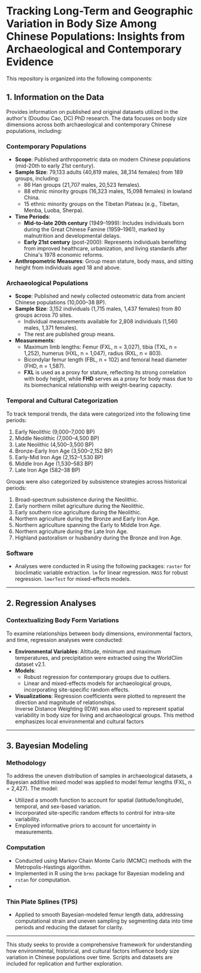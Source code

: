  # Tracking Long-Term and Geographic Variation in Body Size Among Chinese Populations: Insights from Archaeological and Contemporary Evidence

This repository is organized into the following components:

## 1. Information on the Data

Provides information on published and original datasets utilized in the author's (Doudou Cao, DC) PhD research. The data focuses on body size dimensions across both archaeological and contemporary Chinese populations, including:

### Contemporary Populations
- **Scope**: Published anthropometric data on modern Chinese populations (mid-20th to early 21st century).  
- **Sample Size**: 79,133 adults (40,819 males, 38,314 females) from 189 groups, including:  
  - 86 Han groups (21,707 males, 20,523 females).  
  - 88 ethnic minority groups (16,323 males, 15,098 females) in lowland China.  
  - 15 ethnic minority groups on the Tibetan Plateau (e.g., Tibetan, Menba, Luoba, Sherpa).  
- **Time Periods**:  
  - **Mid-to-late 20th century** (1949–1999): Includes individuals born during the Great Chinese Famine (1959–1961), marked by malnutrition and developmental delays.  
  - **Early 21st century** (post-2000): Represents individuals benefiting from improved healthcare, urbanization, and living standards after China's 1978 economic reforms.  
- **Anthropometric Measures**: Group mean stature, body mass, and sitting height from individuals aged 18 and above.  

### Archaeological Populations
- **Scope**: Published and newly collected osteometric data from ancient Chinese populations (10,000–38 BP).  
- **Sample Size**: 3,152 individuals (1,715 males, 1,437 females) from 80 groups across 70 sites.  
  - Individual measurements available for 2,808 individuals (1,560 males, 1,371 females).  
  - The rest are published group means.  
- **Measurements**:  
  - Maximum limb lengths: Femur (FXL, n = 3,027), tibia (TXL, n = 1,252), humerus (HXL, n = 1,047), radius (RXL, n = 803).  
  - Bicondylar femur length (FBL, n = 102) and femoral head diameter (FHD, n = 1,587).  
  - **FXL** is used as a proxy for stature, reflecting its strong correlation with body height, while **FHD** serves as a proxy for body mass due to its biomechanical relationship with weight-bearing capacity.  

### Temporal and Cultural Categorization
To track temporal trends, the data were categorized into the following time periods:  
1. Early Neolithic (9,000–7,000 BP)  
2. Middle Neolithic (7,000–4,500 BP)  
3. Late Neolithic (4,500–3,500 BP)  
4. Bronze-Early Iron Age (3,500–2,152 BP)  
5. Early-Mid Iron Age (2,152–1,530 BP)  
6. Middle Iron Age (1,530–583 BP)  
7. Late Iron Age (582–38 BP)  

Groups were also categorized by subsistence strategies across historical periods:
1. Broad-spectrum subsistence during the Neolithic.
2. Early northern millet agriculture during the Neolithic.
3. Early southern rice agriculture during the Neolithic.
4. Northern agriculture during the Bronze and Early Iron Age.
5. Northern agriculture spanning the Early to Middle Iron Age.
6. Northern agriculture during the Late Iron Age.
7. Highland pastoralism or husbandry during the Bronze and Iron Age.

### Software
- Analyses were conducted in R using the following packages:
  `raster` for bioclimatic variable extraction.
  `lm` for linear regression.
  `MASS` for robust regression.
  `lmerTest` for mixed-effects models.
---

## 2. Regression Analyses

### Contextualizing Body Form Variations
To examine relationships between body dimensions, environmental factors, and time, regression analyses were conducted:  
- **Environmental Variables**: Altitude, minimum and maximum temperatures, and precipitation were extracted using the WorldClim dataset v2.1.  
- **Models**:  
  - Robust regression for contemporary groups due to outliers.  
  - Linear and mixed-effects models for archaeological groups, incorporating site-specific random effects.  
- **Visualizations**: Regression coefficients were plotted to represent the direction and magnitude of relationships.  
                      Inverse Distance Weighting (IDW) was also used to represent spatial variability in body size for living and archaeological groups. This method emphasizes local environmental and cultural factors
---

## 3. Bayesian Modeling

### Methodology
To address the uneven distribution of samples in archaeological datasets, a Bayesian additive mixed model was applied to model femur lengths (FXL, n = 2,427). The model:  
- Utilized a smooth function to account for spatial (latitude/longitude), temporal, and sex-based variation.  
- Incorporated site-specific random effects to control for intra-site variability.  
- Employed informative priors to account for uncertainty in measurements.  

### Computation
- Conducted using Markov Chain Monte Carlo (MCMC) methods with the Metropolis-Hastings algorithm.  
- Implemented in R using the `brms` package for Bayesian modeling and `rstan` for computation.
- 
### Thin Plate Splines (TPS)
- Applied to smooth Bayesian-modeled femur length data, addressing computational strain and uneven sampling by segmenting data into time periods and reducing the dataset for clarity.
---

This study seeks to provide a comprehensive framework for understanding how environmental, historical, and cultural factors influence body size variation in Chinese populations over time. Scripts and datasets are included for replication and further exploration.
